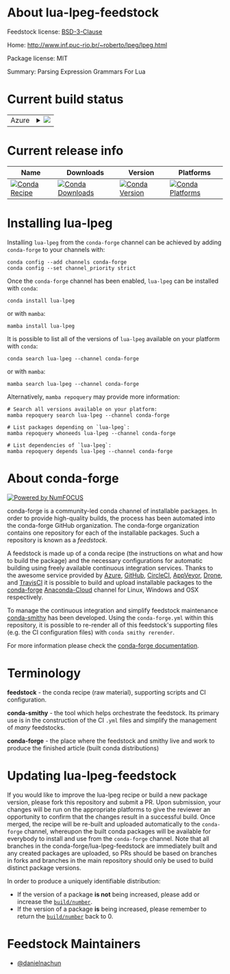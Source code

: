About lua-lpeg-feedstock
========================

Feedstock license: [BSD-3-Clause](https://github.com/conda-forge/lua-lpeg-feedstock/blob/main/LICENSE.txt)

Home: http://www.inf.puc-rio.br/~roberto/lpeg/lpeg.html

Package license: MIT

Summary: Parsing Expression Grammars For Lua

Current build status
====================


<table>
    
  <tr>
    <td>Azure</td>
    <td>
      <details>
        <summary>
          <a href="https://dev.azure.com/conda-forge/feedstock-builds/_build/latest?definitionId=19284&branchName=main">
            <img src="https://dev.azure.com/conda-forge/feedstock-builds/_apis/build/status/lua-lpeg-feedstock?branchName=main">
          </a>
        </summary>
        <table>
          <thead><tr><th>Variant</th><th>Status</th></tr></thead>
          <tbody><tr>
              <td>linux_64</td>
              <td>
                <a href="https://dev.azure.com/conda-forge/feedstock-builds/_build/latest?definitionId=19284&branchName=main">
                  <img src="https://dev.azure.com/conda-forge/feedstock-builds/_apis/build/status/lua-lpeg-feedstock?branchName=main&jobName=linux&configuration=linux%20linux_64_" alt="variant">
                </a>
              </td>
            </tr><tr>
              <td>osx_64</td>
              <td>
                <a href="https://dev.azure.com/conda-forge/feedstock-builds/_build/latest?definitionId=19284&branchName=main">
                  <img src="https://dev.azure.com/conda-forge/feedstock-builds/_apis/build/status/lua-lpeg-feedstock?branchName=main&jobName=osx&configuration=osx%20osx_64_" alt="variant">
                </a>
              </td>
            </tr><tr>
              <td>osx_arm64</td>
              <td>
                <a href="https://dev.azure.com/conda-forge/feedstock-builds/_build/latest?definitionId=19284&branchName=main">
                  <img src="https://dev.azure.com/conda-forge/feedstock-builds/_apis/build/status/lua-lpeg-feedstock?branchName=main&jobName=osx&configuration=osx%20osx_arm64_" alt="variant">
                </a>
              </td>
            </tr>
          </tbody>
        </table>
      </details>
    </td>
  </tr>
</table>

Current release info
====================

| Name | Downloads | Version | Platforms |
| --- | --- | --- | --- |
| [![Conda Recipe](https://img.shields.io/badge/recipe-lua--lpeg-green.svg)](https://anaconda.org/conda-forge/lua-lpeg) | [![Conda Downloads](https://img.shields.io/conda/dn/conda-forge/lua-lpeg.svg)](https://anaconda.org/conda-forge/lua-lpeg) | [![Conda Version](https://img.shields.io/conda/vn/conda-forge/lua-lpeg.svg)](https://anaconda.org/conda-forge/lua-lpeg) | [![Conda Platforms](https://img.shields.io/conda/pn/conda-forge/lua-lpeg.svg)](https://anaconda.org/conda-forge/lua-lpeg) |

Installing lua-lpeg
===================

Installing `lua-lpeg` from the `conda-forge` channel can be achieved by adding `conda-forge` to your channels with:

```
conda config --add channels conda-forge
conda config --set channel_priority strict
```

Once the `conda-forge` channel has been enabled, `lua-lpeg` can be installed with `conda`:

```
conda install lua-lpeg
```

or with `mamba`:

```
mamba install lua-lpeg
```

It is possible to list all of the versions of `lua-lpeg` available on your platform with `conda`:

```
conda search lua-lpeg --channel conda-forge
```

or with `mamba`:

```
mamba search lua-lpeg --channel conda-forge
```

Alternatively, `mamba repoquery` may provide more information:

```
# Search all versions available on your platform:
mamba repoquery search lua-lpeg --channel conda-forge

# List packages depending on `lua-lpeg`:
mamba repoquery whoneeds lua-lpeg --channel conda-forge

# List dependencies of `lua-lpeg`:
mamba repoquery depends lua-lpeg --channel conda-forge
```


About conda-forge
=================

[![Powered by
NumFOCUS](https://img.shields.io/badge/powered%20by-NumFOCUS-orange.svg?style=flat&colorA=E1523D&colorB=007D8A)](https://numfocus.org)

conda-forge is a community-led conda channel of installable packages.
In order to provide high-quality builds, the process has been automated into the
conda-forge GitHub organization. The conda-forge organization contains one repository
for each of the installable packages. Such a repository is known as a *feedstock*.

A feedstock is made up of a conda recipe (the instructions on what and how to build
the package) and the necessary configurations for automatic building using freely
available continuous integration services. Thanks to the awesome service provided by
[Azure](https://azure.microsoft.com/en-us/services/devops/), [GitHub](https://github.com/),
[CircleCI](https://circleci.com/), [AppVeyor](https://www.appveyor.com/),
[Drone](https://cloud.drone.io/welcome), and [TravisCI](https://travis-ci.com/)
it is possible to build and upload installable packages to the
[conda-forge](https://anaconda.org/conda-forge) [Anaconda-Cloud](https://anaconda.org/)
channel for Linux, Windows and OSX respectively.

To manage the continuous integration and simplify feedstock maintenance
[conda-smithy](https://github.com/conda-forge/conda-smithy) has been developed.
Using the ``conda-forge.yml`` within this repository, it is possible to re-render all of
this feedstock's supporting files (e.g. the CI configuration files) with ``conda smithy rerender``.

For more information please check the [conda-forge documentation](https://conda-forge.org/docs/).

Terminology
===========

**feedstock** - the conda recipe (raw material), supporting scripts and CI configuration.

**conda-smithy** - the tool which helps orchestrate the feedstock.
                   Its primary use is in the construction of the CI ``.yml`` files
                   and simplify the management of *many* feedstocks.

**conda-forge** - the place where the feedstock and smithy live and work to
                  produce the finished article (built conda distributions)


Updating lua-lpeg-feedstock
===========================

If you would like to improve the lua-lpeg recipe or build a new
package version, please fork this repository and submit a PR. Upon submission,
your changes will be run on the appropriate platforms to give the reviewer an
opportunity to confirm that the changes result in a successful build. Once
merged, the recipe will be re-built and uploaded automatically to the
`conda-forge` channel, whereupon the built conda packages will be available for
everybody to install and use from the `conda-forge` channel.
Note that all branches in the conda-forge/lua-lpeg-feedstock are
immediately built and any created packages are uploaded, so PRs should be based
on branches in forks and branches in the main repository should only be used to
build distinct package versions.

In order to produce a uniquely identifiable distribution:
 * If the version of a package **is not** being increased, please add or increase
   the [``build/number``](https://docs.conda.io/projects/conda-build/en/latest/resources/define-metadata.html#build-number-and-string).
 * If the version of a package **is** being increased, please remember to return
   the [``build/number``](https://docs.conda.io/projects/conda-build/en/latest/resources/define-metadata.html#build-number-and-string)
   back to 0.

Feedstock Maintainers
=====================

* [@danielnachun](https://github.com/danielnachun/)

